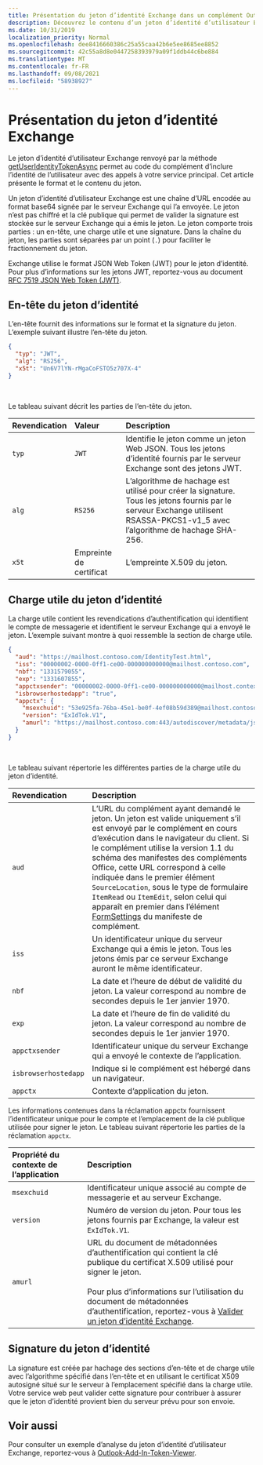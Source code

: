 ```yaml
---
title: Présentation du jeton d’identité Exchange dans un complément Outlook
description: Découvrez le contenu d’un jeton d’identité d’utilisateur Exchange généré à partir d’un complément Outlook.
ms.date: 10/31/2019
localization_priority: Normal
ms.openlocfilehash: dee8416660386c25a55caa42b6e5ee8685ee8852
ms.sourcegitcommit: 42c55a8d8e0447258393979a09f1ddb44c6be884
ms.translationtype: MT
ms.contentlocale: fr-FR
ms.lasthandoff: 09/08/2021
ms.locfileid: "58938927"
---
```

# <a name="inside-the-exchange-identity-token"></a>Présentation du jeton d’identité Exchange

Le jeton d’identité d’utilisateur Exchange renvoyé par la méthode [getUserIdentityTokenAsync](../reference/objectmodel/preview-requirement-set/office.context.mailbox.md#methods) permet au code du complément d’inclure l’identité de l’utilisateur avec des appels à votre service principal. Cet article présente le format et le contenu du jeton.

Un jeton d’identité d’utilisateur Exchange est une chaîne d’URL encodée au format base64 signée par le serveur Exchange qui l’a envoyée. Le jeton n’est pas chiffré et la clé publique qui permet de valider la signature est stockée sur le serveur Exchange qui a émis le jeton. Le jeton comporte trois parties : un en-tête, une charge utile et une signature. Dans la chaîne du jeton, les parties sont séparées par un point (`.`) pour faciliter le fractionnement du jeton.

Exchange utilise le format JSON Web Token (JWT) pour le jeton d’identité. Pour plus d’informations sur les jetons JWT, reportez-vous au document [RFC 7519 JSON Web Token (JWT)](https://www.rfc-editor.org/rfc/rfc7519.txt).

## <a name="identity-token-header"></a>En-tête du jeton d’identité

L’en-tête fournit des informations sur le format et la signature du jeton. L’exemple suivant illustre l’en-tête du jeton.

```JSON
{
  "typ": "JWT",
  "alg": "RS256",
  "x5t": "Un6V7lYN-rMgaCoFSTO5z707X-4"
}
```

<br/>
 
Le tableau suivant décrit les parties de l’en-tête du jeton.

| Revendication | Valeur | Description |
|:-----|:-----|:-----|
| `typ` | `JWT` | Identifie le jeton comme un jeton Web JSON. Tous les jetons d’identité fournis par le serveur Exchange sont des jetons JWT. |
| `alg` | `RS256` | L’algorithme de hachage est utilisé pour créer la signature. Tous les jetons fournis par le serveur Exchange utilisent RSASSA-PKCS1-v1_5 avec l’algorithme de hachage SHA-256. |
| `x5t` | Empreinte de certificat | L’empreinte X.509 du jeton. |

## <a name="identity-token-payload"></a>Charge utile du jeton d’identité

La charge utile contient les revendications d’authentification qui identifient le compte de messagerie et identifient le serveur Exchange qui a envoyé le jeton. L’exemple suivant montre à quoi ressemble la section de charge utile.

```JSON
{ 
  "aud": "https://mailhost.contoso.com/IdentityTest.html", 
  "iss": "00000002-0000-0ff1-ce00-000000000000@mailhost.contoso.com", 
  "nbf": "1331579055", 
  "exp": "1331607855", 
  "appctxsender": "00000002-0000-0ff1-ce00-000000000000@mailhost.context.com",
  "isbrowserhostedapp": "true",
  "appctx": { 
    "msexchuid": "53e925fa-76ba-45e1-be0f-4ef08b59d389@mailhost.contoso.com",
    "version": "ExIdTok.V1",
    "amurl": "https://mailhost.contoso.com:443/autodiscover/metadata/json/1"
  } 
}
```

<br/>
 
Le tableau suivant répertorie les différentes parties de la charge utile du jeton d’identité.

| Revendication | Description |
|:-----|:-----|
| `aud` | L’URL du complément ayant demandé le jeton. Un jeton est valide uniquement s’il est envoyé par le complément en cours d’exécution dans le navigateur du client. Si le complément utilise la version 1.1 du schéma des manifestes des compléments Office, cette URL correspond à celle indiquée dans le premier élément `SourceLocation`, sous le type de formulaire `ItemRead` ou `ItemEdit`, selon celui qui apparaît en premier dans l’élément [FormSettings](../reference/manifest/formsettings.md) du manifeste de complément. |
| `iss` | Un identificateur unique du serveur Exchange qui a émis le jeton. Tous les jetons émis par ce serveur Exchange auront le même identificateur. |
| `nbf` | La date et l’heure de début de validité du jeton. La valeur correspond au nombre de secondes depuis le 1er janvier 1970. |
| `exp` | La date et l’heure de fin de validité du jeton. La valeur correspond au nombre de secondes depuis le 1er janvier 1970. |
| `appctxsender` | Identificateur unique du serveur Exchange qui a envoyé le contexte de l’application. |
| `isbrowserhostedapp` | Indique si le complément est hébergé dans un navigateur. |
| `appctx` | Contexte d’application du jeton. |

Les informations contenues dans la réclamation appctx fournissent l’identificateur unique pour le compte et l’emplacement de la clé publique utilisée pour signer le jeton. Le tableau suivant répertorie les parties de la réclamation `appctx`.

| Propriété du contexte de l’application | Description |
|:-----|:-----|
| `msexchuid` | Identificateur unique associé au compte de messagerie et au serveur Exchange. |
| `version` | Numéro de version du jeton. Pour tous les jetons fournis par Exchange, la valeur est `ExIdTok.V1`. |
| `amurl` | URL du document de métadonnées d’authentification qui contient la clé publique du certificat X.509 utilisé pour signer le jeton.<br/><br/>Pour plus d’informations sur l’utilisation du document de métadonnées d’authentification, reportez-vous à [Valider un jeton d’identité Exchange](validate-an-identity-token.md). |

## <a name="identity-token-signature"></a>Signature du jeton d’identité

La signature est créée par hachage des sections d’en-tête et de charge utile avec l’algorithme spécifié dans l’en-tête et en utilisant le certificat X509 autosigné situé sur le serveur à l’emplacement spécifié dans la charge utile. Votre service web peut valider cette signature pour contribuer à assurer que le jeton d’identité provient bien du serveur prévu pour son envoie.

## <a name="see-also"></a>Voir aussi

Pour consulter un exemple d’analyse du jeton d’identité d’utilisateur Exchange, reportez-vous à [Outlook-Add-In-Token-Viewer](https://github.com/OfficeDev/Outlook-Add-In-Token-Viewer).
